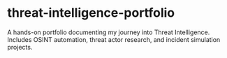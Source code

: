 # threat-intelligence-portfolio
A hands-on portfolio documenting my journey into Threat Intelligence. Includes OSINT automation, threat actor research, and incident simulation projects.
